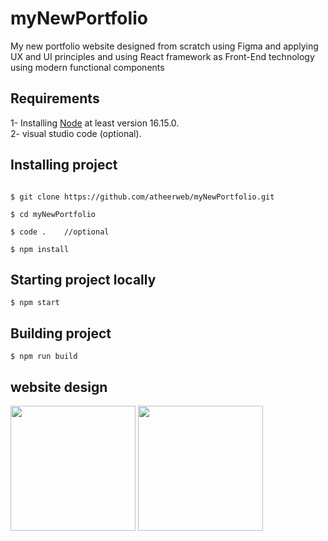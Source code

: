 # myNewPortfolio

My new portfolio website designed from scratch using Figma and applying UX and UI principles and using React framework as Front-End technology using modern functional components

## Requirements

1- Installing [Node](https://nodejs.org/en/) at least version 16.15.0.  
2- visual studio code (optional).

## Installing project

```

$ git clone https://github.com/atheerweb/myNewPortfolio.git

$ cd myNewPortfolio

$ code .    //optional

$ npm install

```

## Starting project locally

```
$ npm start

```

## Building project

```
$ npm run build

```

## website design

<img src="images/Mobiledesign.png" width="200" />
<img src="images/pcversion.png" width="200" />

